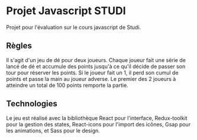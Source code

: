 # Projet Javascript STUDI
Projet pour l'évaluation sur le cours javascript de Studi.

## Règles
Il s'agit d'un jeu de dé pour deux joueurs. Chaque joueur fait une série de lancé de dé et accumule des points jusqu'à ce qu'il décide de passer son tour pour réserver les points.
Si le joueur fait un 1, il perd son cumul de points et passe la main au joueur adverse. Le premier des 2 joueurs à atteindre un total de 100 points remporte la partie.

## Technologies
Le jeu est réalisé avec la bibliothèque React pour l'interface, Redux-toolkit pour la gestion des states, React-icons pour l'import des icônes, Gsap pour les animations, et Sass pour le design.

